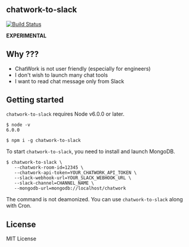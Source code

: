 chatwork-to-slack
-----------------

[![Build Status](https://img.shields.io/travis/pine613/chatwork-to-slack/master.svg?style=flat-square)](https://travis-ci.org/pine613/chatwork-to-slack)

**EXPERIMENTAL**

## Why ???
- ChatWork is not user friendly (especially for engineers)
- I don't wish to launch many chat tools
- I want to read chat message only from Slack

## Getting started
`chatwork-to-slack` requires Node v6.0.0 or later.

```
$ node -v
6.0.0

$ npm i -g chatwork-to-slack
```

To start `chatwork-to-slack`, you need to install and launch MongoDB.

```
$ chatwork-to-slack \
   --chatwork-room-id=12345 \
   --chatwork-api-token=YOUR_CHATWORK_API_TOKEN \
   --slack-webhook-url=YOUR_SLACK_WEBHOOK_URL \
   --slack-channel=CHANNEL_NAME \
   --mongodb-url=mongodb://localhost/chatwork
```

The command is not deamonized.
You can use `chatwork-to-slack` along with Cron.

## License
MIT License
